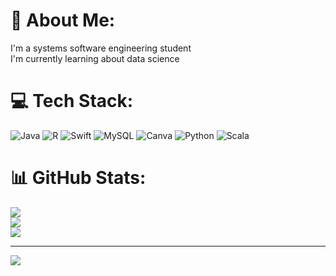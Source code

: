 # 💫 About Me:
I'm a systems software engineering student <br>I'm currently learning about data science 


# 💻 Tech Stack:
![Java](https://img.shields.io/badge/java-%23ED8B00.svg?style=flat&logo=java&logoColor=white) ![R](https://img.shields.io/badge/r-%23276DC3.svg?style=flat&logo=r&logoColor=white) ![Swift](https://img.shields.io/badge/swift-F54A2A?style=flat&logo=swift&logoColor=white) ![MySQL](https://img.shields.io/badge/mysql-%2300f.svg?style=flat&logo=mysql&logoColor=white) ![Canva](https://img.shields.io/badge/Canva-%2300C4CC.svg?style=flat&logo=Canva&logoColor=white) ![Python](https://img.shields.io/badge/python-3670A0?style=flat&logo=python&logoColor=ffdd54) ![Scala](https://img.shields.io/badge/scala-%23DC322F.svg?style=flat&logo=scala&logoColor=white)
# 📊 GitHub Stats:
![](https://github-readme-stats.vercel.app/api?username=andrespin0&theme=react&hide_border=false&include_all_commits=true&count_private=true)<br/>
![](https://github-readme-streak-stats.herokuapp.com/?user=andrespin0&theme=react&hide_border=false)<br/>
![](https://github-readme-stats.vercel.app/api/top-langs/?username=andrespin0&theme=react&hide_border=false&include_all_commits=true&count_private=true&layout=compact)

---
[![](https://visitcount.itsvg.in/api?id=andrespin0&icon=7&color=12)](https://visitcount.itsvg.in)



